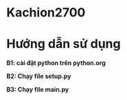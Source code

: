 # Kachion2700
<h1>Hướng dẫn sử dụng</h1>
<p><b>B1: cài đặt python trên python.org</b></p>
<p><b>B2: Chạy file setup.py</b></p>
<p><b>B3: Chạy file main.py</b></p>
